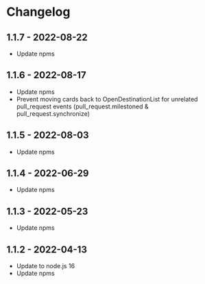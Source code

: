 # Changelog

## 1.1.7 - 2022-08-22

- Update npms

## 1.1.6 - 2022-08-17

- Update npms
- Prevent moving cards back to OpenDestinationList for unrelated pull_request events (pull_request.milestoned & pull_request.synchronize)

## 1.1.5 - 2022-08-03

- Update npms

## 1.1.4 - 2022-06-29

- Update npms

## 1.1.3 - 2022-05-23

- Update npms

## 1.1.2 - 2022-04-13

- Update to node.js 16
- Update npms
